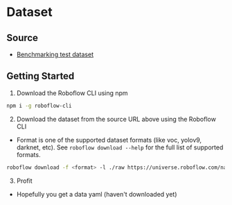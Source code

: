 # Dataset

## Source

- [Benchmarking test dataset](https://universe.roboflow.com/nanjing-university-eotbh/valorantyolov8/dataset/2)

## Getting Started

1. Download the Roboflow CLI using npm

```zsh
npm i -g roboflow-cli
```

2. Download the dataset from the source URL above using the Roboflow CLI

- Format is one of the supported dataset formats (like voc, yolov9, darknet, etc). See `roboflow download --help` for the full list of supported formats.

```zsh
roboflow download -f <format> -l ./raw https://universe.roboflow.com/nanjing-university-eotbh/valorantyolov8/dataset/2
```

3. Profit

- Hopefully you get a data yaml (haven't downloaded yet)

